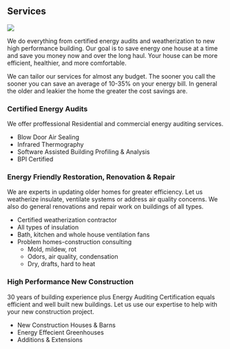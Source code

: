 ## Services

<a href="/img/blower.jpg"><img class="round right" src="/img/blower_thumb.jpg"/></a>

We do everything from certified energy audits and weatherization to new
high performance building. Our goal is to save energy one house at a
time and save you money now and over the long haul.  Your house can be
more efficient, healthier, and more comfortable.

We can tailor our services for almost any budget.  The sooner you call the
sooner you can save an average of 10-35% on your energy bill.  In general the
older and leakier the home the greater the cost savings are.

### Certified Energy Audits

We offer proffessional Residential and commercial energy auditing services. 

* Blow Door Air Sealing
* Infrared Thermography
* Software Assisted Building Profiling & Analysis
* BPI Certified

### Energy Friendly Restoration, Renovation & Repair

We are experts in updating older homes for greater efficiency. Let us
weatherize insulate, ventilate systems or address air quality concerns. We also
do general renovations and repair work on buildings of all types. 

* Certified weatherization contractor
* All types of insulation
* Bath, kitchen and whole house ventilation fans
* Problem homes-construction consulting
  * Mold, mildew, rot
  * Odors, air quality, condensation
  * Dry, drafts, hard to heat

### High Performance New Construction

30 years of building experience plus Energy Auditing Certification equals
efficient and well built new buildings. Let us use our expertise to help
with your new construction project.

* New Construction Houses & Barns
* Energy Effecient Greenhouses
* Additions & Extensions
